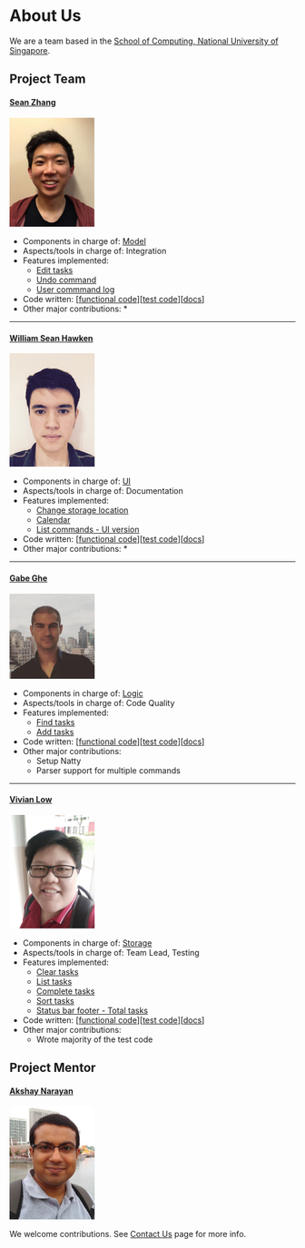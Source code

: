 <!-- @@author A0153723J -->
# About Us

We are a team based in the [School of Computing, National University of Singapore](http://www.comp.nus.edu.sg).

## Project Team

#### [Sean Zhang](http://github.com/puzzledsean) <br>
<img src="images/SeanZhang.jpg" width="150"><br>

<!-- @@author A0138704E -->
* Components in charge of: [Model](https://github.com/CS2103AUG2016-T13-C1/main/blob/master/docs/DeveloperGuide.md#model-component)
* Aspects/tools in charge of: Integration
* Features implemented:
   * [Edit tasks](https://github.com/CS2103AUG2016-T13-C1/main/blob/master/docs/UserGuide.md#editing-a-task--edit)
   * [Undo command](https://github.com/CS2103AUG2016-T13-C1/main/blob/master/docs/UserGuide.md#undoing-the-last-command--undo)
   * [User commmand log](https://github.com/CS2103AUG2016-T13-C1/main/blob/master/docs/UserGuide.md#previous-executed-task--up_arrow_key)
* Code written: [[functional code](../collated/main/A0153658W.md)][[test code](../collated/test/A0153658W.md)][[docs](../collated/docs/A0153658W.md)]
* Other major contributions:
  * 
  
<!-- @@author A0153723J -->
-----

#### [William Sean Hawken](http://github.com/torasian) <br>
<img src="images/WilliamHawken.jpg" width="150"><br>

<!-- @@author A0138704E -->
* Components in charge of: [UI](https://github.com/CS2103AUG2016-T13-C1/main/blob/master/docs/DeveloperGuide.md#ui-component)
* Aspects/tools in charge of: Documentation
* Features implemented:
   * [Change storage location](https://github.com/CS2103AUG2016-T13-C1/main/blob/master/docs/UserGuide.md#specifying-data-storage-location--store)
   * [Calendar](https://github.com/CS2103AUG2016-T13-C1/main/blob/master/docs/UserGuide.md#list-tasks-on-a-specific-day-using-the-calendar)
   * [List commands - UI version](https://github.com/CS2103AUG2016-T13-C1/main/blob/master/docs/UserGuide.md#list-todays-tasks)
* Code written: [[functional code](../collated/main/A0153723J.md)][[test code](../collated/test/A0153723J.md)][[docs](../collated/docs/A0153723J.md)]
* Other major contributions:
  * 
  
<!-- @@author A0153723J -->
-----

#### [Gabe Ghe](http://github.com/GabrielGhe) <br>
<img src="images/GabeGhe.jpg" width="150"><br>

<!-- @@author A0138704E -->
* Components in charge of: [Logic](https://github.com/CS2103AUG2016-T13-C1/main/blob/master/docs/DeveloperGuide.md#logic-component)
* Aspects/tools in charge of: Code Quality
* Features implemented:
   * [Find tasks](https://github.com/CS2103AUG2016-T13-C1/main/blob/master/docs/UserGuide.md#finding-all-tasks-containing-any-keyword-in-their-name--find)
   * [Add tasks](https://github.com/CS2103AUG2016-T13-C1/main/blob/master/docs/UserGuide.md#adding-a-task--add)
* Code written: [[functional code](../collated/main/A0161247J.md)][[test code](../collated/test/A0161247J.md)][[docs](../collated/docs/A0161247J.md)]
* Other major contributions:
  * Setup Natty
  * Parser support for multiple commands
  
<!-- @@author A0153723J -->
-----

#### [Vivian Low](http://github.com/sunset1215) <br>
<img src="images/VivianLow.jpg" width="150"><br>

<!-- @@author A0138704E -->
* Components in charge of: [Storage](https://github.com/CS2103AUG2016-T13-C1/main/blob/master/docs/DeveloperGuide.md#storage-component)
* Aspects/tools in charge of: Team Lead, Testing
* Features implemented:
   * [Clear tasks](https://github.com/CS2103AUG2016-T13-C1/main/blob/master/docs/UserGuide.md#clearing-tasks--clear)
   * [List tasks](https://github.com/CS2103AUG2016-T13-C1/main/blob/master/docs/UserGuide.md#listing-tasks--list)
   * [Complete tasks](https://github.com/CS2103AUG2016-T13-C1/main/blob/master/docs/UserGuide.md#set-task-as-complete--complete)
   * [Sort tasks](https://github.com/CS2103AUG2016-T13-C1/main/blob/master/docs/UserGuide.md#sorting-tasks--sort)
   * [Status bar footer - Total tasks](https://github.com/CS2103AUG2016-T13-C1/main/blob/master/docs/UserGuide.md#status-bar-footer)
* Code written: [[functional code](../collated/main/A0138704E.md)][[test code](../collated/test/A0138704E.md)][[docs](../collated/docs/A0138704E.md)]
* Other major contributions:
  * Wrote majority of the test code
  
<!-- @@author A0153723J -->
## Project Mentor

#### [Akshay Narayan](https://github.com/se-edu/addressbook-level4/pulls?q=is%3Apr+author%3Aokkhoy) <br>
<img src="images/AkshayNarayan.jpg" width="150"><br>

We welcome contributions. See [Contact Us](ContactUs.md) page for more info.
